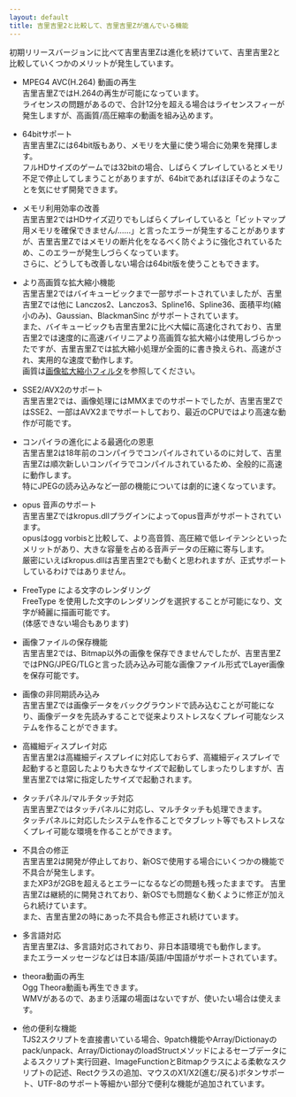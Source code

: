 ```yaml
---
layout: default
title: 吉里吉里2と比較して、吉里吉里Zが進んでいる機能
---
```


初期リリースバージョンに比べて吉里吉里Zは進化を続けていて、吉里吉里2と比較していくつかのメリットが発生しています。

* MPEG4 AVC(H.264) 動画の再生  
吉里吉里ZではH.264の再生が可能になっています。  
ライセンスの問題があるので、合計12分を超える場合はライセンスフィーが発生しますが、高画質/高圧縮率の動画を組み込めます。  

* 64bitサポート  
吉里吉里Zには64bit版もあり、メモリを大量に使う場合に効果を発揮します。  
フルHDサイズのゲームでは32bitの場合、しばらくプレイしているとメモリ不足で停止してしまうことがありますが、64bitであればほぼそのようなことを気にせず開発できます。

* メモリ利用効率の改善  
吉里吉里2ではHDサイズ辺りでもしばらくプレイしていると「ビットマップ用メモリを確保できません/……」と言ったエラーが発生することがありますが、吉里吉里Zではメモリの断片化をなるべく防ぐように強化されているため、このエラーが発生しづらくなっています。  
さらに、どうしても改善しない場合は64bit版を使うこともできます。

* より高画質な拡大縮小機能  
吉里吉里2ではバイキュービックまで一部サポートされていましたが、吉里吉里Zでは他に Lanczos2、Lanczos3、Spline16、Spline36、面積平均(縮小のみ)、Gaussian、BlackmanSinc がサポートされています。  
また、バイキュービックも吉里吉里2に比べ大幅に高速化されており、吉里吉里2では速度的に高速バイリニアより高画質な拡大縮小は使用しづらかったですが、吉里吉里Zでは拡大縮小処理が全面的に書き換えられ、高速がされ、実用的な速度で動作します。  
画質は[画像拡大縮小フィルタ](https://krkrz.github.io/documents/TJS2/imagescaling.html)を参照してください。

* SSE2/AVX2のサポート  
吉里吉里2では、画像処理にはMMXまでのサポートでしたが、吉里吉里ZではSSE2、一部はAVX2までサポートしており、最近のCPUではより高速な動作が可能です。

* コンパイラの進化による最適化の恩恵  
吉里吉里2は18年前のコンパイラでコンパイルされているのに対して、吉里吉里Zは順次新しいコンパイラでコンパイルされているため、全般的に高速に動作します。  
特にJPEGの読み込みなど一部の機能については劇的に速くなっています。  

* opus 音声のサポート  
吉里吉里Zではkropus.dllプラグインによってopus音声がサポートされています。  
opusはogg vorbisと比較して、より高音質、高圧縮で低レイテンシといったメリットがあり、大きな容量を占める音声データの圧縮に寄与します。  
厳密にいえばkropus.dllは吉里吉里2でも動くと思われますが、正式サポートしているわけではありません。  

* FreeType による文字のレンダリング  
FreeType を使用した文字のレンダリングを選択することが可能になり、文字が綺麗に描画可能です。  
(体感できない場合もあります)  

* 画像ファイルの保存機能  
吉里吉里2では、Bitmap以外の画像を保存できませんでしたが、吉里吉里ZではPNG/JPEG/TLGと言った読み込み可能な画像ファイル形式でLayer画像を保存可能です。  

* 画像の非同期読み込み  
吉里吉里Zでは画像データをバックグラウンドで読み込むことが可能になり、画像データを先読みすることで従来よりストレスなくプレイ可能なシステムを作ることができます。

* 高繊細ディスプレイ対応  
吉里吉里2は高繊細ディスプレイに対応しておらず、高繊細ディスプレイで起動すると意図したよりも大きなサイズで起動してしまったりしますが、吉里吉里Zでは常に指定したサイズで起動されます。

* タッチパネル/マルチタッチ対応  
吉里吉里Zではタッチパネルに対応し、マルチタッチも処理できます。  
タッチパネルに対応したシステムを作ることでタブレット等でもストレスなくプレイ可能な環境を作ることができます。

* 不具合の修正  
吉里吉里2は開発が停止しており、新OSで使用する場合にいくつかの機能で不具合が発生します。  
またXP3が2GBを超えるとエラーになるなどの問題も残ったままです。
吉里吉里Zは継続的に開発されており、新OSでも問題なく動くように修正が加えられ続けています。  
また、吉里吉里2の時にあった不具合も修正され続けています。

* 多言語対応  
吉里吉里Zは、多言語対応されており、非日本語環境でも動作します。  
またエラーメッセージなどは日本語/英語/中国語がサポートされています。

* theora動画の再生  
Ogg Theora動画も再生できます。  
WMVがあるので、あまり活躍の場面はないですが、使いたい場合は使えます。  

* 他の便利な機能  
TJS2スクリプトを直接書いている場合、9patch機能やArray/Dictionayのpack/unpack、Array/DictionayのloadStructメソッドによるセーブデータによるスクリプト実行回避、ImageFunctionとBitmapクラスによる柔軟なスクリプトの記述、Rectクラスの追加、マウスのX1/X2(進む/戻る)ボタンサポート、UTF-8のサポート等細かい部分で便利な機能が追加されています。
